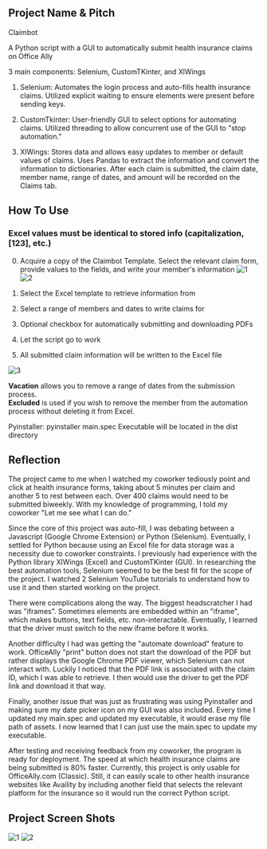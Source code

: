 ## Project Name & Pitch

Claimbot

A Python script with a GUI to automatically submit health insurance claims on Office Ally

3 main components: Selenium, CustomTKinter, and XlWings

1. Selenium: Automates the login process and auto-fills health insurance claims. Utilized explicit waiting to ensure elements were present before sending keys.

2. CustomTkinter: User-friendly GUI to select options for automating claims. Utilized threading to allow concurrent use of the GUI to "stop automation."
  
3. XlWings: Stores data and allows easy updates to member or default values of claims. Uses Pandas to extract the information and convert the information to dictionaries. After each claim is submitted, the claim date, member name, range of dates, and amount will be recorded on the Claims tab.

## How To Use

### Excel values must be identical to stored info (capitalization, [123], etc.)

0. Acquire a copy of the Claimbot Template. Select the relevant claim form, provide values to the fields, and write your member's information
![1](https://github.com/johnnyj2608/ClaimBot/assets/54607786/7660badc-427c-4d1f-a47d-e8996c7d64e4)
![2](https://github.com/johnnyj2608/ClaimBot/assets/54607786/7a028d5b-1ee5-4ddd-bba4-cb5a8bd9d96d)

1. Select the Excel template to retrieve information from
2. Select a range of members and dates to write claims for
3. Optional checkbox for automatically submitting and downloading PDFs
4. Let the script go to work
5. All submitted claim information will be written to the Excel file

![3](https://github.com/johnnyj2608/ClaimBot/assets/54607786/e42c58be-4ed3-49dc-9008-a264edb043f3)

**Vacation** allows you to remove a range of dates from the submission process.  
**Excluded** is used if you wish to remove the member from the automation process without deleting it from Excel.

Pyinstaller: pyinstaller main.spec
Executable will be located in the dist directory

## Reflection

The project came to me when I watched my coworker tediously point and click at health insurance forms, taking about 5 minutes per claim and another 5 to rest between each. Over 400 claims would need to be submitted biweekly. With my knowledge of programming, I told my coworker "Let me see what I can do."

Since the core of this project was auto-fill, I was debating between a Javascript (Google Chrome Extension) or Python (Selenium). Eventually, I settled for Python because using an Excel file for data storage was a necessity due to coworker constraints. I previously had experience with the Python library XlWings (Excel) and CustomTKinter (GUI). In researching the best automation tools, Selenium seemed to be the best fit for the scope of the project. I watched 2 Selenium YouTube tutorials to understand how to use it and then started working on the project.

There were complications along the way. The biggest headscratcher I had was "iframes". Sometimes elements are embedded within an "iframe", which makes buttons, text fields, etc. non-interactable. Eventually, I learned that the driver must switch to the new iframe before it works. 

Another difficulty I had was getting the "automate download" feature to work. OfficeAlly "print" button does not start the download of the PDF but rather displays the Google Chrome PDF viewer, which Selenium can not interact with. Luckily I noticed that the PDF link is associated with the claim ID, which I was able to retrieve. I then would use the driver to get the PDF link and download it that way.

Finally, another issue that was just as frustrating was using Pyinstaller and making sure my date picker icon on my GUI was also included. Every time I updated my main.spec and updated my executable, it would erase my file path of assets. I now learned that I can just use the main.spec to update my executable.

After testing and receiving feedback from my coworker, the program is ready for deployment. The speed at which health insurance claims are being submitted is 80% faster. Currently, this project is only usable for OfficeAlly.com (Classic). Still, it can easily scale to other health insurance websites like Availity by including another field that selects the relevant platform for the insurance so it would run the correct Python script.

## Project Screen Shots

![1](https://github.com/johnnyj2608/ClaimBot/assets/54607786/e46ad759-cc4b-47f7-8f35-c3c25c55f9a6)
![2](https://github.com/johnnyj2608/ClaimBot/assets/54607786/4e2254fd-07cf-4016-a851-327803b3bc6c)

